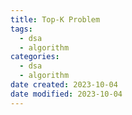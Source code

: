 ```yaml
---
title: Top-K Problem
tags:
  - dsa
  - algorithm
categories:
  - dsa
  - algorithm
date created: 2023-10-04
date modified: 2023-10-04
---
```

